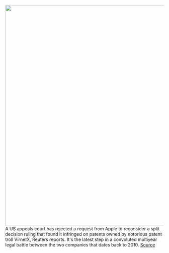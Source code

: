 <img src='https://cdn.vox-cdn.com/thumbor/mDpvcd9oXJhWF4pw-mbj5KU2FZ8=/0x0:2040x1360/1200x800/filters:focal(857x517:1183x843)/cdn.vox-cdn.com/uploads/chorus_image/image/66287758/acastro_180604_1777_apple_wwdc_0002.0.jpg' width='700px' /><br/>
A US appeals court has rejected a request from Apple to reconsider a split decision ruling that found it infringed on patents owned by notorious patent troll VirnetX, Reuters reports. It's the latest step in a convoluted multiyear legal battle between the two companies that dates back to 2010.
<a href='https://www.theverge.com/2020/2/10/21131945/apple-virnetx-patent-case-us-appeals-court-lawsuit-legal'> Source <a/>